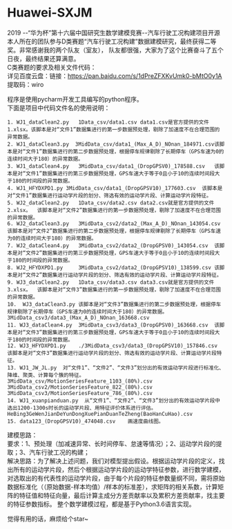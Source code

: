 # Huawei-SXJM
2019 --“华为杯”第十六届中国研究生数学建模竞赛--汽车行驶工况构建项目开源  
本人所在的团队参与D类赛题“汽车行驶工况构建”数据建模研究，最终获得二等奖。非常感谢我的两个队友（室友）， 队友都很强，大家为了这个比赛奋斗了五个日夜，最终结果还算满意。  
C类赛题的要求及相关文件代码：  
详见百度云盘：链接：https://pan.baidu.com/s/1dPreZFXKvUmk0-bMtO0y1A 提取码：wiro  

程序是使用pycharm开发工具编写的python程序。  
下面是项目中代码文件名的使用说明：  

`1. WJ1_dataClean2.py	1Data_csv/data1.csv	data1.csv是官方提供的文件1.xlsx。该脚本是对“文件1”数据集进行的第一步数据预处理，剔除了加速度不在合理范围的异常数据。  `  
 `2. WJ1_dataClean3.py	3MidData_csv/data1_(Max_A_D)_NOnan_184971.csv该脚本是对“文件1”数据集进行的第二步数据预处理，根据停车规律剔除了长期停车（GPS车速为0的连续时间大于180）的异常数据。  `  
`3. WJ1_dataClean4.py	3MidData_csv/data1_(DropGPSV0)_178588.csv	该脚本是对“文件1”数据集进行的第三步数据预处理，GPS车速大于等于0且小于10的连续时间段大于180的时间段的异常数据。 `   
`4. WJ1_HFYDXPD1.py	3MidData_csv/data1_(DropGPSV10)_177603.csv	该脚本是对“文件1”数据集进行运动学片段的划分、筛选有效的运动学片段、计算运动学片段特征。`  
`5. WJ2_dataClean2.py	1Data_csv/data2.csv	data2.csv就是官方提供的文件2.xlsx。  该脚本是对“文件2”数据集进行的第一步数据预处理，剔除了加速度不在合理范围的异常数据。  `  
`6. WJ2_dataClean3.py	3MidData_csv2/data2_(Max_A_D)_NOnan_143054.csv	该脚本是对“文件2”数据集进行的第二步数据预处理，根据停车规律剔除了长期停车（GPS车速为0的连续时间大于180）的异常数据。`  
`7. WJ2_dataClean4.py	3MidData_csv2/data2_(DropGPSV0)_143054.csv	该脚本是对“文件2”数据集进行的第三步数据预处理，GPS车速大于等于0且小于10的连续时间段大于180的时间段的异常数据。  `  
`8. WJ2_HFYDXPD1.py		3MidData_csv2/data2_(DropGPSV10)_138599.csv	该脚本是对“文件2”数据集进行运动学片段的划分、筛选有效的运动学片段、计算运动学片段特征。  `  
`9. WJ3_dataClean2.py	1Data_csv/data3.csv	data3.csv就是官方提供的文件3.xlsx。  该脚本是对“文件3”数据集进行的第一步数据预处理，剔除了加速度不在合理范围的异常数据。  `  
`10.  WJ3_dataClean3.py	该脚本是对“文件3”数据集进行的第二步数据预处理，根据停车规律剔除了长期停车（GPS车速为0的连续时间大于180）的异常数据。
3MidData_csv3/data3_(Max_A_D)_NOnan_163668.csv`  
`11. WJ3_dataClean4.py	3MidData_csv3/data3_(DropGPSV0)_163668.csv	该脚本是对“文件3”数据集进行的第三步数据预处理，GPS车速大于等于0且小于10的连续时间段大于180的时间段的异常数据。  `  
`12. WJ3_HFYDXPD1.py	./3MidData_csv3/data3_(DropGPSV10)_157846.csv	该脚本是对“文件3”数据集进行运动学片段的划分、筛选有效的运动学片段、计算运动学片段特征。`  
`13. WJ1_JW_JL.py  对“文件1”、“文件2”、“文件3”划分出的有效运动学片段进行标准化、降维、聚类、计算每个簇的特征。  
3MidData_csv/MotionSeriesFeature_1103_(80%).csv  
3MidData_csv2/MotionSeriesFeature_822_(80%).csv  
3MidData_csv3/MotionSeriesFeature_786_(80%).csv	  `  
`14. WJ1_xuanpianduan.py  从“文件1”、“文件2”、“文件3”划分出的有效运动学片段中选出1200-1300s时长的运动学片段、用特征评价体系进行评估。  
HeBing3GeWenJianDeYunDongXuePianDuanTeZheng(BaoHanCuHao).csv`  
`15. data123_(DropGPSV10)_474048.csv	画速度曲线图。`  

建模思路：  
要求：1、预处理（加减速异常、长时间停车、怠速等情况）；2、运动学片段的提取；3、汽车行驶工况的构建；  
解决思路：为了解决上述问题，我们对模型提出假设。根据运动学片段的定义，找出所有的运动学片段，然后个根据运动学片段的运动学特征参数，进行数学建模，对选取出的有代表性的运动学片段，由于每个片段的特征参数量纲不同，需将原始数据标准化（（原始数据-样本均值）/样本的标准差），求矩阵的相关系数，计算矩阵的特征值和特征向量，最后计算主成分方差贡献率以及累积方差贡献率，找主要的特征参数指标。
整个数学建模过程，都是基于Python3.6语言实现。  

觉得有用的话，麻烦给个star~
  


